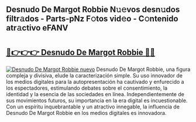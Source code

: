 ## Desnudo De Margot Robbie N𝚞𝚎vos desn𝚞dos filtr𝚊dos - Parts-pNz F𝚘tos vid𝚎o - C𝚘ntenido atr𝚊ctivo eFANV

# <h2><a href="http://mb278h5.tromn.icu/?c=Desnudo+De+Margot+Robbie">🔗👉👉👉 Desnudo De Margot Robbie 🔗🔗</a></h2>

[![Desnudo De Margot Robbie nuevo](https://i.imgur.com/pEAQMta.gif)](http://mb278h5.tromn.icu/?c=Desnudo+De+Margot+Robbie)
Desnudo De Margot Robbie, una figura compleja y divisiva, elude la caracterización simple. Su uso innovador de los medios digitales para la autopresentación ha cautivado y enfurecido a los espectadores, estimulando debates sobre el consentimiento, la identidad y la esencia de las sociedades en línea. Independientemente de sus movimientos futuros, su importancia en la era digital es incuestionable. Con un espíritu inquebrantable y un atractivo innegable, la influencia de Desnudo De Margot Robbie en los medios digitales es innovadora.
